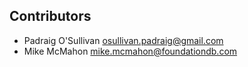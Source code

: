 
## Contributors ##
* Padraig O'Sullivan <osullivan.padraig@gmail.com>
* Mike McMahon <mike.mcmahon@foundationdb.com>
